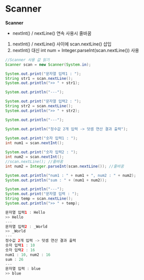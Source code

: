 # Scanner

**Scanner**
- nextInt() / nextLine() 연속 사용시 줄바꿈 
1. nextInt() / nextLine() 사이에 scan.nextLine() 삽입
2. nextInt() 대신 int num = Integer.parseInt(scan.nextLine()) 사용

```java
//Scanner 사용 값 읽기
Scanner scan = new Scanner(System.in);

System.out.print("문자열 입력1 : ");
String str1 = scan.nextLine();
System.out.println(">> " + str1);

System.out.println("---");

System.out.print("문자열 입력2 : ");
String str2 = scan.nextLine();
System.out.println(">> " + str2);

System.out.println("---");

System.out.println("정수값 2개 입력 -> 덧셈 연산 결과 출력");
		
System.out.print("숫자 입력1 : ");
int num1 = scan.nextInt();

System.out.print("숫자 입력2 : ");
int num2 = scan.nextInt();
//scan.nextLine(); //줄바꿈
int num2 = Integer.parseInt(scan.nextLine()); //줄바꿈

System.out.println("num1 : " + num1 + ", num2 : " + num2);
System.out.println("sum : " + (num1 + num2));

System.out.println("---");
System.out.print("문자열 입력 : ");
String temp = scan.nextLine();
System.out.println(">> " + temp);
```
```java
문자열 입력1 : Hello
>> Hello
---
문자열 입력2 : _World
>> _World
---
정수값 2개 입력 -> 덧셈 연산 결과 출력
숫자 입력1 : 10
숫자 입력2 : 16
num1 : 10, num2 : 16
sum : 26
---
문자열 입력 : blue
>> blue
```


